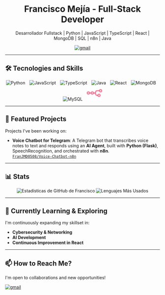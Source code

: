 <div align="center">
  <h1>Francisco Mejía - Full-Stack Developer</h1>
  <p align="center">Desarrollador Fullstack | Python | JavaScript | TypeScript | React | MongoDB | SQL | n8n | Java</p>
  <a href="mailto:franjmd0508@gmail.com" >
    <img src="https://skillicons.dev/icons?i=gmail" alt="gmail" />
  </a>
</div>

---

## 🛠️ Tecnologies and Skills

<p align="center">
  <img src="https://skillicons.dev/icons?i=py" alt="Python" width="50" height="50" style="margin-right: 10px;" />
  <img src="https://skillicons.dev/icons?i=js" alt="JavaScript" width="50" height="50" style="margin-right: 10px;" />
  <img src="https://skillicons.dev/icons?i=ts" alt="TypeScript" width="50" height="50" style="margin-right: 10px;" />
  <img src="https://skillicons.dev/icons?i=java" alt="Java" width="50" height="50" style="margin-right: 10px;" />
  <img src="https://skillicons.dev/icons?i=react" alt="React" width="50" height="50" style="margin-right: 10px;" />
  <img src="https://skillicons.dev/icons?i=mongodb" alt="MongoDB" width="50" height="50" style="margin-right: 10px;" />
  <img src="https://skillicons.dev/icons?i=mysql" alt="MySQL" width="50" height="50" style="margin-right: 10px;" />
  <img src="n8n-color.svg" alt="n8n" width="50" height="50"/>
</p>

---

## 💼 Featured Projects

Projects I've been working on:

-  **Voice Chatbot for Telegram**: A Telegram bot that transcribes voice notes to text and responds using an **AI Agent**, built with **Python (Flask)**, SpeechRecognition, and orchestrated with **n8n**.  
  [`FranJMD0508/Voice-Chatbot-n8n`](https://github.com/FranJMD0508/Voice-Chabot-n8n.git)

---

## 📊 Stats
<p align="center">
  <img src="https://github-readme-stats.vercel.app/api?username=FranJMD0508&show_icons=true&theme=synthwave&hide_border=true" alt="Estadísticas de GitHub de Francisco" width="56%" />
  <img src="https://github-readme-stats.vercel.app/api/top-langs/?username=FranJMD0508&layout=compact&theme=synthwave&hide_border=true" alt="Lenguajes Más Usados" width="42.5%" />
</p>

---

## 🌱 Currently Learning & Exploring

I'm continuously expanding my skillset in:

-   **Cybersecurity & Networking**
-   **AI Development**
-   **Continuous Improvement in React**

---

## 📫 How to Reach Me?

I'm open to collaborations and new opportunities!

<p align="left">
  <a href="mailto:franjmd0508@gmail.com" >
    <img src="https://skillicons.dev/icons?i=gmail" alt="gmail" />
  </a>
</p>
